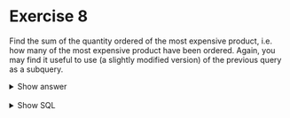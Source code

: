 # Exercise 8

Find the sum of the quantity ordered of the most expensive product, 
i.e. how many of the most expensive product have been ordered. 
Again, you may find it useful to use (a slightly modified version) of the previous query as a subquery.

<details>
<summary>Show answer</summary>

![img_7.png](img_7.png)

</details>

<br/>

<details>
<summary>Show SQL</summary>

```sql
SELECT SUM(quantity)
FROM orderedproduct
WHERE product_id = (
    SELECT product_id
    FROM product
    WHERE product_price = (
        SELECT MAX(product_price)
        FROM product
        )
    );
```

</details>